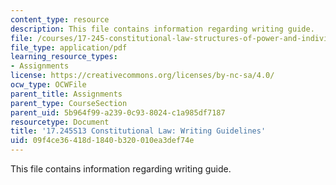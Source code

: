 ```yaml
---
content_type: resource
description: This file contains information regarding writing guide.
file: /courses/17-245-constitutional-law-structures-of-power-and-individual-rights-spring-2013/09f4ce36418d1840b320010ea3def74e_MIT17_245S13_WritingGuide.pdf
file_type: application/pdf
learning_resource_types:
- Assignments
license: https://creativecommons.org/licenses/by-nc-sa/4.0/
ocw_type: OCWFile
parent_title: Assignments
parent_type: CourseSection
parent_uid: 5b964f99-a239-0c93-8024-c1a985df7187
resourcetype: Document
title: '17.245S13 Constitutional Law: Writing Guidelines'
uid: 09f4ce36-418d-1840-b320-010ea3def74e
---
```

This file contains information regarding writing guide.